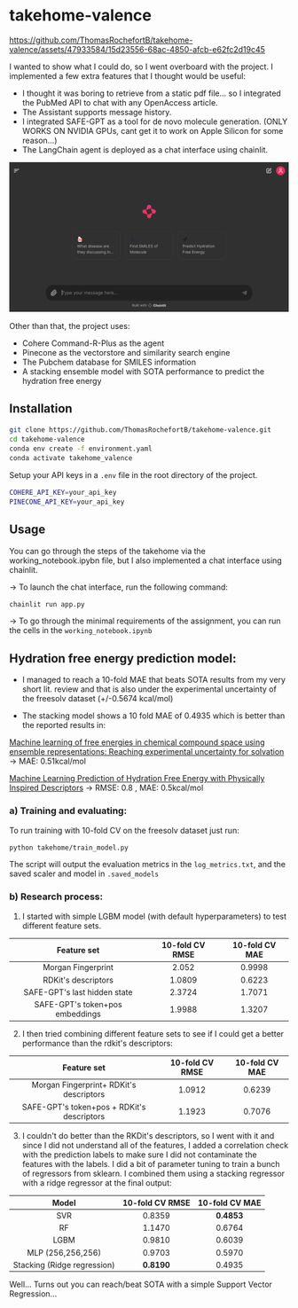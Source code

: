 # takehome-valence

https://github.com/ThomasRochefortB/takehome-valence/assets/47933584/15d23556-68ac-4850-afcb-e62fc2d19c45

I wanted to show what I could do, so I went overboard with the project. I implemented a few extra features that I thought would be useful:
- I thought it was boring to retrieve from a static pdf file... so I integrated the PubMed API to chat with any OpenAccess article.
- The Assistant supports message history.
- I integrated SAFE-GPT as a tool for de novo molecule generation. (ONLY WORKS ON NVIDIA GPUs, cant get it to work on Apple Silicon for some reason...)
- The LangChain agent is deployed as a chat interface using chainlit.




![User Interface](public/interface.png)


Other than that, the project uses:
- Cohere Command-R-Plus as the agent
- Pinecone as the vectorstore and similarity search engine
- The Pubchem database for SMILES information
- A stacking ensemble model with SOTA performance to predict the hydration free energy


## Installation
```bash
git clone https://github.com/ThomasRochefortB/takehome-valence.git
cd takehome-valence
conda env create -f environment.yaml
conda activate takehome_valence
```

Setup your API keys in a `.env` file in the root directory of the project. 
```bash
COHERE_API_KEY=your_api_key
PINECONE_API_KEY=your_api_key
```

## Usage
You can go through the steps of the takehome via the working_notebook.ipybn file, but I also implemented a chat interface using chainlit.

-> To launch the chat interface, run the following command:
```bash
chainlit run app.py
```

-> To go through the minimal requirements of the assignment, you can run the cells in the `working_notebook.ipynb`

## Hydration free energy prediction model:
* I managed to reach a 10-fold MAE that beats SOTA results from my very short lit. review and that is also under the experimental uncertainty of the freesolv dataset (+/-0.5674 kcal/mol)

* The stacking model shows a 10 fold MAE of 0.4935 which is better than the reported results in: 

[Machine learning of free energies in chemical compound space using ensemble representations: Reaching experimental uncertainty for solvation](https://pubs.aip.org/aip/jcp/article/154/13/134113/1065546) -> MAE: 0.51kcal/mol

[Machine Learning Prediction of Hydration Free Energy with Physically Inspired Descriptors](https://pubs.acs.org/doi/10.1021/acs.jpclett.2c03858?goto=supporting-info) -> RMSE: 0.8 , MAE: 0.5kcal/mol

### a) Training and evaluating:
To run training with 10-fold CV on the freesolv dataset just run:
```bash
python takehome/train_model.py
```
The script will output the evaluation metrics in the `log_metrics.txt`, and the saved scaler and model in `.saved_models`

### b) Research process:
1. I started with simple LGBM model (with default hyperparameters) to test different feature sets. 
<center>

|           Feature set           | **10-fold CV RMSE** | **10-fold CV MAE** |
|:-------------------------------:|:--------------------:|:------------------:|
|        Morgan Fingerprint       |         2.052        |       0.9998       |
|       RDKit's descriptors       |        1.0809        |       0.6223       |
|   SAFE-GPT's last hidden state  |        2.3724        |       1.7071       |
| SAFE-GPT's token+pos embeddings |        1.9988        |       1.3207       |
</center>


2. I then tried combining different feature sets to see if I could get a better performance than the rdkit's descriptors:
<center>

|               **Feature set**              | **10-fold CV RMSE** | **10-fold CV MAE** |
|:------------------------------------------:|:--------------------:|:------------------:|
|  Morgan Fingerprint+  RDKit's descriptors  |        1.0912        |       0.6239       |
| SAFE-GPT's token+pos + RDKit's descriptors |        1.1923        |       0.7076       |
</center>


3. I couldn't do better than the RKDit's descriptors, so I went with it and since I did not understand all of the features, I added a correlation check with the prediction labels to make sure I did not contaminate the features with the labels. I did a bit of parameter tuning to train a bunch of regressors from sklearn. I combined them using a stacking regressor with a ridge regressor at the final output:
<center>

|          **Model**          | **10-fold CV RMSE** | **10-fold CV MAE** |
|:---------------------------:|:--------------------:|:------------------:|
|             SVR             |        0.8359        |     **0.4853**     |
|              RF             |        1.1470        |       0.6764       |
|             LGBM            |        0.9810        |       0.6039       |
|      MLP (256,256,256)      |        0.9703        |       0.5970       |
| Stacking (Ridge regression) |      **0.8190**      |       0.4935       |
</center>

Well... Turns out you can reach/beat SOTA with a simple Support Vector Regression...

